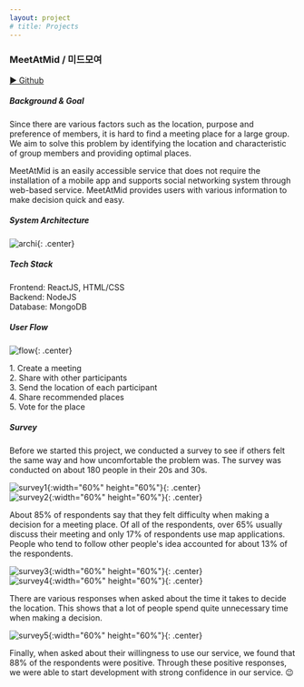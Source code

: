 ```yaml
---
layout: project
# title: Projects
---
```


### MeetAtMid / 미드모여

[▶ Github](https://github.com/Jeldo/MDMY)

##### Background & Goal

Since there are various factors such as the location, purpose and preference of members, it is hard to find a meeting place for a large group. We aim to solve this problem by identifying the location and characteristic of group members and providing optimal places.

MeetAtMid is an easily accessible service that does not require the installation of a mobile app and supports social networking system through web-based service. MeetAtMid provides users with various information to make decision quick and easy.

##### System Architecture

![archi](./../archi.png){: .center}

##### Tech Stack

Frontend: ReactJS, HTML/CSS  
Backend: NodeJS  
Database: MongoDB

##### User Flow

![flow](./../flow.jpg){: .center}

1\. Create a meeting  
2\. Share with other participants  
3\. Send the location of each participant  
4\. Share recommended places  
5\. Vote for the place

##### Survey

Before we started this project, we conducted a survey to see if others felt the same way and how uncomfortable the problem was. The survey was conducted on about 180 people in their 20s and 30s.

![survey1](./../survey1.png){:width="60%" height="60%"}{: .center}  
![survey2](./../survey2.png){:width="60%" height="60%"}{: .center}

About 85% of respondents say that they felt difficulty when making a decision for a meeting place. Of all of the respondents, over 65% usually discuss their meeting and only 17% of respondents use map applications. People who tend to follow other people's idea accounted for about 13% of the respondents.

![survey3](./../survey3.png){:width="60%" height="60%"}{: .center}  
![survey4](./../survey4.png){:width="60%" height="60%"}{: .center}

There are various responses when asked about the time it takes to decide the location. This shows that a lot of people spend quite unnecessary time when making a decision.

![survey5](./../survey5.png){:width="60%" height="60%"}{: .center}

Finally, when asked about their willingness to use our service, we found that 88% of the respondents were positive. Through these positive responses, we were able to start development with strong confidence in our service. 😉
